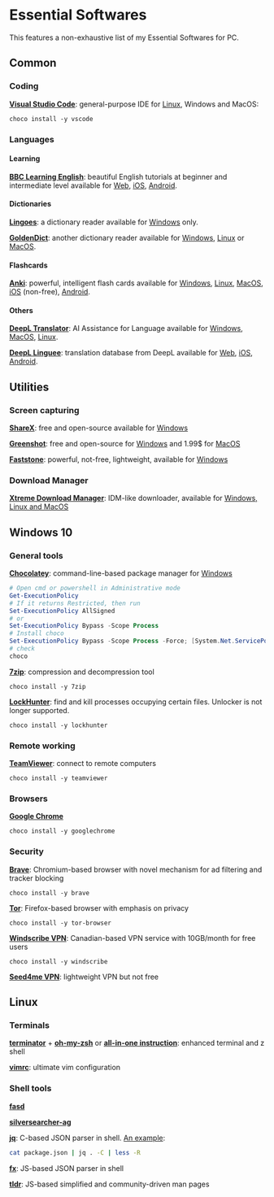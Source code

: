 # Essential Softwares


This features a non-exhaustive list of my Essential Softwares for PC.

## Common

### Coding

[**Visual Studio Code**](https://code.visualstudio.com/): general-purpose IDE for [Linux](https://code.visualstudio.com/docs/setup/linux), Windows and MacOS:

```shell
choco install -y vscode
```

### Languages

#### Learning

[**BBC Learning English**](https://www.bbc.co.uk/learningenglish/): beautiful English tutorials at beginner and intermediate level available for [Web](https://www.bbc.co.uk/learningenglish/app), [iOS](https://itunes.apple.com/us/app/bbc-learning-english/id1416610731), [Android](https://play.google.com/store/apps/details?id=uk.co.bbc.learningenglish).

#### Dictionaries

[**Lingoes**](http://www.lingoes.net/): a dictionary reader available for [Windows](http://www.lingoes.net/en/translator/download.htm) only.

[**GoldenDict**](http://goldendict.org/): another dictionary reader available for [Windows](https://github.com/goldendict/goldendict/wiki/Early-Access-Builds-for-Windows), [Linux](https://github.com/goldendict/goldendict/wiki/Early-Access-Builds-for-Linux-Portable) or [MacOS](https://github.com/goldendict/goldendict/wiki/Early-Access-Builds-for-Mac-OS-X).

#### Flashcards

[**Anki**](https://apps.ankiweb.net/): powerful, intelligent flash cards available for [Windows](https://apps.ankiweb.net/), [Linux](https://apps.ankiweb.net/), [MacOS](https://apps.ankiweb.net/), [iOS](https://itunes.apple.com/us/app/ankimobile-flashcards/id373493387) (non-free), [Android](https://play.google.com/store/apps/details?id=com.ichi2.anki).

#### Others

[**DeepL Translator**](https://www.deepl.com/home): AI Assistance for Language available for [Windows](https://www.deepl.com/app), [MacOS](https://www.deepl.com/app), [Linux](https://www.deepl.com/app).

[**DeepL Linguee**](https://www.linguee.com/): translation database from DeepL available for [Web](https://www.linguee.com/), [iOS](https://itunes.apple.com/en/app/id338225335?mt=8), [Android](https://play.google.com/store/apps/details?id=com.linguee.linguee&referrer=utm_source%3Dlinguee%26utm_medium%3Dunknown%26utm_campaign%3DaboutClosure).

## Utilities

### Screen capturing

[**ShareX**](https://getsharex.com/): free and open-source available for [Windows](https://getsharex.com/)

[**Greenshot**](https://getgreenshot.org/): free and open-source for [Windows](https://getgreenshot.org/downloads/) and 1.99$ for [MacOS](https://getgreenshot.org/downloads/)

[**Faststone**](https://www.faststone.org/download.htm): powerful, not-free, lightweight, available for [Windows](https://www.faststone.org/download.htm)

### Download Manager

[**Xtreme Download Manager**](https://subhra74.github.io/xdm/): IDM-like downloader, available for [Windows, Linux and MacOS](https://subhra74.github.io/xdm/)

## Windows 10

### General tools

[**Chocolatey**](https://chocolatey.org/): command-line-based package manager for [Windows](https://chocolatey.org/install)

```powershell
# Open cmd or powershell in Administrative mode
Get-ExecutionPolicy
# If it returns Restricted, then run
Set-ExecutionPolicy AllSigned
# or
Set-ExecutionPolicy Bypass -Scope Process
# Install choco
Set-ExecutionPolicy Bypass -Scope Process -Force; [System.Net.ServicePointManager]::SecurityProtocol = [System.Net.ServicePointManager]::SecurityProtocol -bor 3072; iex ((New-Object System.Net.WebClient).DownloadString('https://chocolatey.org/install.ps1'))
# check
choco
```

[**7zip**](https://www.7-zip.org/download.html): compression and decompression tool

```shell
choco install -y 7zip
```

[**LockHunter**](https://lockhunter.com/startdownload.htm): find and kill processes occupying certain files. Unlocker is not longer supported.

```shell
choco install -y lockhunter
```

### Remote working

[**TeamViewer**](https://www.teamviewer.com/fr/telecharger/): connect to remote computers

```shell
choco install -y teamviewer
```

### Browsers

[**Google Chrome**](https://www.google.com/intl/fr/chrome/)

```shell
choco install -y googlechrome
```

### Security

[**Brave**](https://brave.com/fr/download/): Chromium-based browser with novel mechanism for ad filtering and tracker blocking

```shell
choco install -y brave
```

[**Tor**](https://www.torproject.org/download/): Firefox-based browser with emphasis on privacy

```shell
choco install -y tor-browser
```

[**Windscribe VPN**](https://windscribe.com/download): Canadian-based VPN service with 10GB/month for free users

```shell
choco install -y windscribe
```

[**Seed4me VPN**](https://seed4.me/pages/download): lightweight VPN but not free

## Linux

### Terminals

[**terminator**](https://terminator-gtk3.readthedocs.io/en/latest/) + [**oh-my-zsh**](https://ohmyz.sh/) or [**all-in-one instruction**](https://gist.github.com/renshuki/3cf3de6e7f00fa7e744a): enhanced terminal and z shell

[**vimrc**](https://github.com/amix/vimrc): ultimate vim configuration

### Shell tools

[**fasd**](https://www.tecmint.com/fasd-quick-access-to-linux-files-and-directories/)

[**silversearcher-ag**](https://github.com/ggreer/the_silver_searcher)

[**jq**](https://github.com/stedolan/jq): C-based JSON parser in shell. [An example](https://www.lewuathe.com/coloring-jq-with-less-command.html):

```bash
cat package.json | jq . -C | less -R
```

[**fx**](https://github.com/antonmedv/fx): JS-based JSON parser in shell

[**tldr**](https://github.com/tldr-pages/tldr): JS-based simplified and community-driven man pages

